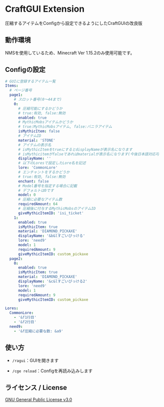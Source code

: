 # CraftGUI Extension

圧縮するアイテムをConfigから設定できるようにしたCraftGUIの改良版

## 動作環境
NMSを使用しているため、Minecraft Ver 1.15.2のみ使用可能です。

## Configの設定
```yaml
# GUIに登録するアイテム一覧
Items:
  # ページ番号
  page1:
    # スロット番号(0～44まで)
    0:
      # 圧縮可能にするかどうか
      # true:有効, false:無効
      enabled: true
      # MythicMobsアイテムかどうか
      # true:MythicMobsアイテム, false:バニラアイテム
      isMythicItem: false
      # アイテムID
      material: 'STONE'
      # アイテムの表示名
      # isMythicItemをtrueにするとdisplayNameが表示名になります
      # isMythicitemがfalseであればmaterialが表示名になります(今後日本語対応可予定)
      displayName: ''
      # 以下のLoresで設定したLore名を記述
      lore: 'CommonLore'
      # エンチャントをするかどうか
      # true:有効, false:無効
      enchant: false
      # Model番号を指定する場合に記載
      # デフォルトは0です
      model: 0
      # 圧縮に必要なアイテム数
      requiredAmount: 64
      # 圧縮後に付与するMythicMobsのアイテムID
      giveMythicItemID: 'isi_ticket'
    1:
      enabled: true
      isMythicItem: true
      material: 'DIAMOND_PICKAXE'
      displayName: '&b&lすごいぴっける'
      lore: 'need9'
      model: 1
      requiredAmount: 9
      giveMythicItemID: custom_pickaxe
  page2:
    0:
      enabled: true
      isMythicItem: true
      material: 'DIAMOND_PICKAXE'
      displayName: '&c&lすごいぴっける2'
      lore: 'need9'
      model: 1
      requiredAmount: 9
      giveMythicItemID: custom_pickaxe

Lores:
  CommonLore:
    - '&f1行目'
    - '&f2行目'
  need9:
    - '&f圧縮に必要な数: &a9'
```

## 使い方
- `/ragui`：GUIを開きます

- `/cge reload`：Configを再読み込みします

## ライセンス / License
[GNU General Public License v3.0](LICENSE)
